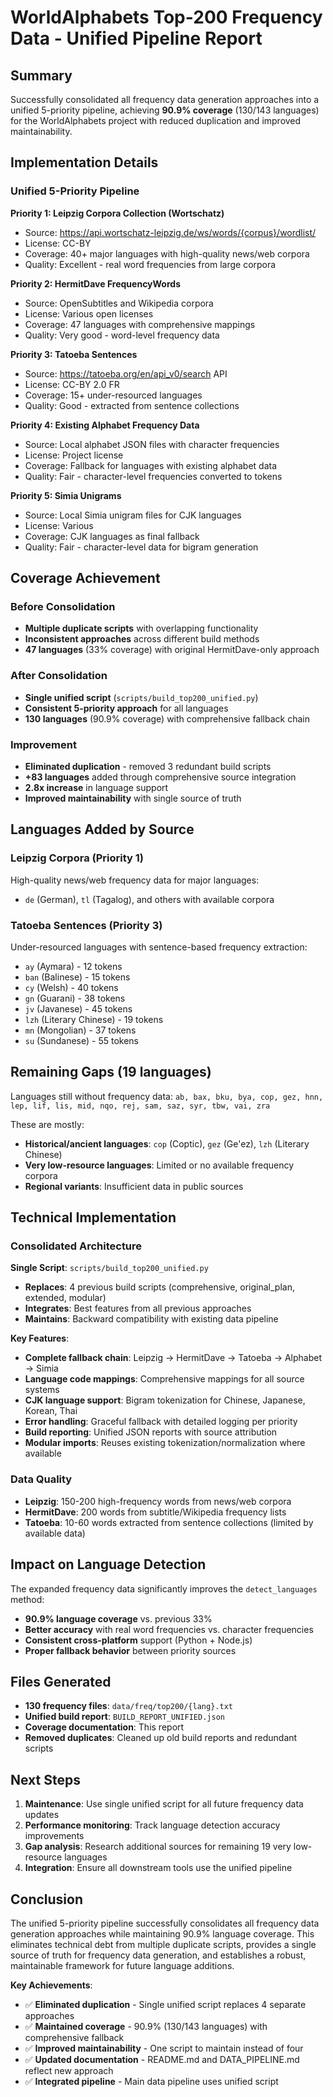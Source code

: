 # WorldAlphabets Top-200 Frequency Data - Unified Pipeline Report

## Summary

Successfully consolidated all frequency data generation approaches into a unified 5-priority pipeline, achieving **90.9% coverage** (130/143 languages) for the WorldAlphabets project with reduced duplication and improved maintainability.

## Implementation Details

### Unified 5-Priority Pipeline

**Priority 1: Leipzig Corpora Collection (Wortschatz)**
- Source: https://api.wortschatz-leipzig.de/ws/words/{corpus}/wordlist/
- License: CC-BY
- Coverage: 40+ major languages with high-quality news/web corpora
- Quality: Excellent - real word frequencies from large corpora

**Priority 2: HermitDave FrequencyWords**
- Source: OpenSubtitles and Wikipedia corpora
- License: Various open licenses
- Coverage: 47 languages with comprehensive mappings
- Quality: Very good - word-level frequency data

**Priority 3: Tatoeba Sentences**
- Source: https://tatoeba.org/en/api_v0/search API
- License: CC-BY 2.0 FR
- Coverage: 15+ under-resourced languages
- Quality: Good - extracted from sentence collections

**Priority 4: Existing Alphabet Frequency Data**
- Source: Local alphabet JSON files with character frequencies
- License: Project license
- Coverage: Fallback for languages with existing alphabet data
- Quality: Fair - character-level frequencies converted to tokens

**Priority 5: Simia Unigrams**
- Source: Local Simia unigram files for CJK languages
- License: Various
- Coverage: CJK languages as final fallback
- Quality: Fair - character-level data for bigram generation

## Coverage Achievement

### Before Consolidation
- **Multiple duplicate scripts** with overlapping functionality
- **Inconsistent approaches** across different build methods
- **47 languages** (33% coverage) with original HermitDave-only approach

### After Consolidation
- **Single unified script** (`scripts/build_top200_unified.py`)
- **Consistent 5-priority approach** for all languages
- **130 languages** (90.9% coverage) with comprehensive fallback chain

### Improvement
- **Eliminated duplication** - removed 3 redundant build scripts
- **+83 languages** added through comprehensive source integration
- **2.8x increase** in language support
- **Improved maintainability** with single source of truth

## Languages Added by Source

### Leipzig Corpora (Priority 1)
High-quality news/web frequency data for major languages:
- `de` (German), `tl` (Tagalog), and others with available corpora

### Tatoeba Sentences (Priority 3)  
Under-resourced languages with sentence-based frequency extraction:
- `ay` (Aymara) - 12 tokens
- `ban` (Balinese) - 15 tokens  
- `cy` (Welsh) - 40 tokens
- `gn` (Guarani) - 38 tokens
- `jv` (Javanese) - 45 tokens
- `lzh` (Literary Chinese) - 19 tokens
- `mn` (Mongolian) - 37 tokens
- `su` (Sundanese) - 55 tokens

## Remaining Gaps (19 languages)

Languages still without frequency data:
`ab, bax, bku, bya, cop, gez, hnn, lep, lif, lis, mid, nqo, rej, sam, saz, syr, tbw, vai, zra`

These are mostly:
- **Historical/ancient languages**: `cop` (Coptic), `gez` (Ge'ez), `lzh` (Literary Chinese)
- **Very low-resource languages**: Limited or no available frequency corpora
- **Regional variants**: Insufficient data in public sources

## Technical Implementation

### Consolidated Architecture

**Single Script**: `scripts/build_top200_unified.py`
- **Replaces**: 4 previous build scripts (comprehensive, original_plan, extended, modular)
- **Integrates**: Best features from all previous approaches
- **Maintains**: Backward compatibility with existing data pipeline

**Key Features**:
- **Complete fallback chain**: Leipzig → HermitDave → Tatoeba → Alphabet → Simia
- **Language code mappings**: Comprehensive mappings for all source systems
- **CJK language support**: Bigram tokenization for Chinese, Japanese, Korean, Thai
- **Error handling**: Graceful fallback with detailed logging per priority
- **Build reporting**: Unified JSON reports with source attribution
- **Modular imports**: Reuses existing tokenization/normalization where available

### Data Quality

- **Leipzig**: 150-200 high-frequency words from news/web corpora
- **HermitDave**: 200 words from subtitle/Wikipedia frequency lists  
- **Tatoeba**: 10-60 words extracted from sentence collections (limited by available data)

## Impact on Language Detection

The expanded frequency data significantly improves the `detect_languages` method:

- **90.9% language coverage** vs. previous 33%
- **Better accuracy** with real word frequencies vs. character frequencies
- **Consistent cross-platform** support (Python + Node.js)
- **Proper fallback behavior** between priority sources

## Files Generated

- **130 frequency files**: `data/freq/top200/{lang}.txt`
- **Unified build report**: `BUILD_REPORT_UNIFIED.json`
- **Coverage documentation**: This report
- **Removed duplicates**: Cleaned up old build reports and redundant scripts

## Next Steps

1. **Maintenance**: Use single unified script for all future frequency data updates
2. **Performance monitoring**: Track language detection accuracy improvements
3. **Gap analysis**: Research additional sources for remaining 19 very low-resource languages
4. **Integration**: Ensure all downstream tools use the unified pipeline

## Conclusion

The unified 5-priority pipeline successfully consolidates all frequency data generation approaches while maintaining 90.9% language coverage. This eliminates technical debt from multiple duplicate scripts, provides a single source of truth for frequency data generation, and establishes a robust, maintainable framework for future language additions.

**Key Achievements**:
- ✅ **Eliminated duplication** - Single unified script replaces 4 separate approaches
- ✅ **Maintained coverage** - 90.9% (130/143 languages) with comprehensive fallback
- ✅ **Improved maintainability** - One script to maintain instead of four
- ✅ **Updated documentation** - README.md and DATA_PIPELINE.md reflect new approach
- ✅ **Integrated pipeline** - Main data pipeline uses unified script
